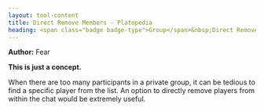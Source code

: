```yaml
---
layout: tool-content
title: Direct Remove Members - Platopedia
heading: <span class="badge badge-type">Group</span>&nbsp;Direct Remove Members
---
```


<div class="linebreak"></div>

**Author:** Fear

**This is just a concept.**

When there are too many participants in a private group, it can be tedious to find a specific player from the list. An option to directly remove players from within the chat would be extremely useful.

<div class="linebreak"></div>

<div class="content-image" data-url="/docs/assets/images/concepts/directremovemembers.png" data-width="600px" data-label=""></div>

<div class="linebreak"></div>
